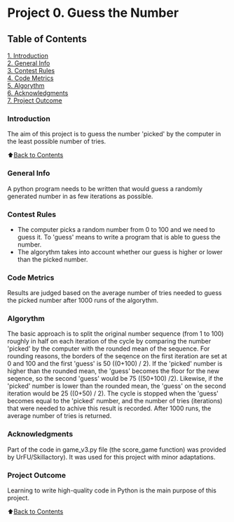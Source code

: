 # Project 0. Guess the Number

## Table of Contents
[1. Introduction](#introduction)  
[2. General Info](#general-info)  
[3. Contest Rules](#contest-rules)  
[4. Code Metrics](#code-metrics)   
[5. Algorythm](#algorythm)  
[6. Acknowledgments](#acknowledgments)  
[7. Project Outcome](#project-outcome)


### Introduction
The aim of this project is to guess the number 'picked' by the computer in the least possible number of tries.

:arrow_up:[Back to Contents](#table-of-contents)

### General Info
A python program needs to be written that would guess a randomly generated number in as few iterations as possible.

### Contest Rules
- The computer picks a random number from 0 to 100 and we need to guess it. To 'guess' means to write a program that is able to guess the number.
- The algorythm takes into account whether our guess is higher or lower than the picked number.

### Code Metrics
Results are judged based on the average number of tries needed to guess the picked number after 1000 runs of the algorythm.

### Algorythm
The basic approach is to split the original number sequence (from 1 to 100) roughly in half on each iteration of the cycle by comparing the number 'picked' by the computer with the rounded mean of the sequence. For rounding reasons, the borders of the seqence on the first iteration are set at 0 and 100 and the first 'guess' is 50 ((0+100) / 2). If the 'picked' number is higher than the rounded mean, the 'guess' becomes the floor for the new seqence, so the second 'guess' would be 75 ((50+100) /2). Likewise, if the 'picked' number is lower than the rounded mean, the 'guess' on the second iteration would be 25 ((0+50) / 2). The cycle is stopped when the 'guess' becomes equal to the 'picked' number, and the number of tries (iterations) that were needed to achive this result is recorded. After 1000 runs, the average number of tries is returned.     

### Acknowledgments
Part of the code in game_v3.py file (the score_game function) was provided by UrFU/Skillactory). It was used for this project with minor adaptations.

### Project Outcome
Learning to write high-quality code in Python is the main purpose of this project.

:arrow_up:[Back to Contents](#table-of-contents)
